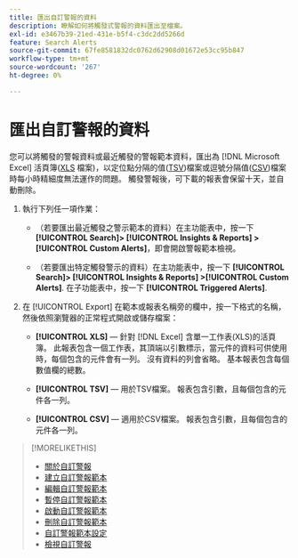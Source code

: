 ```yaml
---
title: 匯出自訂警報的資料
description: 瞭解如何將觸發式警報的資料匯出至檔案。
exl-id: e3467b39-21ed-431e-b5f4-c3dc2dd5266d
feature: Search Alerts
source-git-commit: 67fe8581832dc0762d62908d01672e53cc95b847
workflow-type: tm+mt
source-wordcount: '267'
ht-degree: 0%

---
```


# 匯出自訂警報的資料

您可以將觸發的警報資料或最近觸發的警報範本資料，匯出為 [!DNL Microsoft Excel] 活頁簿([XLS](/help/search-social-commerce/glossary.md#w-x) 檔案)，以定位點分隔的值([TSV](/help/search-social-commerce/glossary.md#s-t))檔案或逗號分隔值([CSV](/help/search-social-commerce/glossary.md#c-d))檔案時每小時精細度無法運作的問題。 觸發警報後，可下載的報表會保留十天，並自動刪除。

1. 執行下列任一項作業：

   * （若要匯出最近觸發之警示範本的資料）在主功能表中，按一下 **[!UICONTROL Search]> [!UICONTROL Insights & Reports] >[!UICONTROL Custom Alerts]**，即會開啟警報範本檢視。

   * （若要匯出特定觸發警示的資料）在主功能表中，按一下 **[!UICONTROL Search]> [!UICONTROL Insights & Reports] >[!UICONTROL Custom Alerts]**. 在子功能表中，按一下 **[!UICONTROL Triggered Alerts]**.

1. 在 [!UICONTROL Export] 在範本或報表名稱旁的欄中，按一下格式的名稱，然後依照瀏覽器的正常程式開啟或儲存檔案：

   * **[!UICONTROL XLS]**  — 針對 [!DNL Excel] 含單一工作表(XLS)的活頁簿。 此報表包含一個工作表，其頂端以引數標示，當元件的資料可供使用時，每個包含的元件會有一列。 沒有資料的列會省略。 基本報表包含每個數值欄的總數。

   * **[!UICONTROL TSV]**  — 用於TSV檔案。 報表包含引數，且每個包含的元件各一列。

   * **[!UICONTROL CSV]**  — 適用於CSV檔案。 報表包含引數，且每個包含的元件各一列。

>[!MORELIKETHIS]
>
>* [關於自訂警報](alert-about.md)
>* [建立自訂警報範本](alert-template-create.md)
>* [編輯自訂警報範本](alert-template-edit.md)
>* [暫停自訂警報範本](alert-template-pause.md)
>* [啟動自訂警報範本](alert-template-activate.md)
>* [刪除自訂警報範本](alert-template-delete.md)
>* [自訂警報範本設定](alert-template-settings.md)
>* [檢視自訂警報](alert-view.md)
